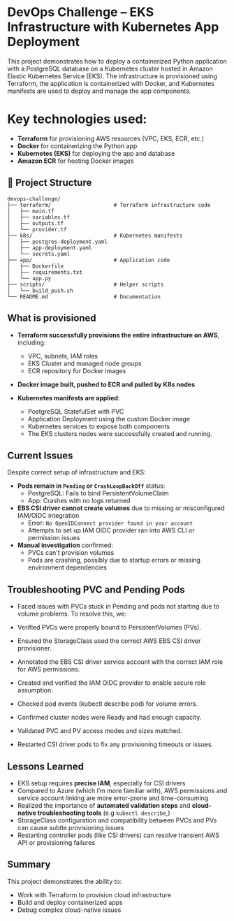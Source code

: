 # DevOps Challenge – EKS Infrastructure with Kubernetes App Deployment

This project demonstrates how to deploy a containerized Python application with a PostgreSQL database on a Kubernetes cluster hosted in Amazon Elastic Kubernetes Service (EKS). The infrastructure is provisioned using Terraform, the application is containerized with Docker, and Kubernetes manifests are used to deploy and manage the app components.

# Key technologies used:

- **Terraform** for provisioning AWS resources (VPC, EKS, ECR, etc.)
- **Docker** for containerizing the Python app
- **Kubernetes (EKS)** for deploying the app and database
- **Amazon ECR** for hosting Docker images


## 📌 Project Structure

```text
devops-challenge/
├── terraform/                    # Terraform infrastructure code
│   ├── main.tf
│   ├── variables.tf
│   ├── outputs.tf
│   └── provider.tf
├── k8s/                          # Kubernetes manifests
│   ├── postgres-deployment.yaml
│   ├── app-deployment.yaml
│   └── secrets.yaml
├── app/                          # Application code
│   ├── Dockerfile
│   ├── requirements.txt
│   └── app.py
├── scripts/                      # Helper scripts
│   └── build_push.sh
└── README.md                     # Documentation
```

## What is provisioned

- **Terraform successfully provisions the entire infrastructure on AWS**, including:
  - VPC, subnets, IAM roles
  - EKS Cluster and managed node groups
  - ECR repository for Docker images

- **Docker image built, pushed to ECR and pulled by K8s nodes**

- **Kubernetes manifests are applied**:
  - PostgreSQL StatefulSet with PVC
  - Application Deployment using the custom Docker image
  - Kubernetes services to expose both components
  - The EKS clusters nodes were successfully created and running.

## Current Issues

Despite correct setup of infrastructure and EKS:

- **Pods remain in `Pending` or `CrashLoopBackOff`** status:
  - PostgreSQL: Fails to bind PersistentVolumeClaim
  - App: Crashes with no logs returned
- **EBS CSI driver cannot create volumes** due to missing or misconfigured IAM/OIDC integration
  - Error: `No OpenIDConnect provider found in your account`
  - Attempts to set up IAM OIDC provider ran into AWS CLI or permission issues
- **Manual investigation** confirmed:
  - PVCs can't provision volumes
  - Pods are crashing, possibly due to startup errors or missing environment dependencies

 ## Troubleshooting PVC and Pending Pods

 - Faced issues with PVCs stuck in Pending and pods not starting due to volume problems. To resolve this, we:

- Verified PVCs were properly bound to PersistentVolumes (PVs).

- Ensured the StorageClass used the correct AWS EBS CSI driver provisioner.

- Annotated the EBS CSI driver service account with the correct IAM role for AWS permissions.

- Created and verified the IAM OIDC provider to enable secure role assumption.

- Checked pod events (kubectl describe pod) for volume errors.

- Confirmed cluster nodes were Ready and had enough capacity.

- Validated PVC and PV access modes and sizes matched.

- Restarted CSI driver pods to fix any provisioning timeouts or issues.

##  Lessons Learned

- EKS setup requires **precise IAM**, especially for CSI drivers
- Compared to Azure (which I’m more familiar with), AWS permissions and service account linking are more error-prone and time-consuming
- Realized the importance of **automated validation steps** and **cloud-native troubleshooting tools** (e.g  `kubectl describe`,)
- StorageClass configuration and compatibility between PVCs and PVs can cause subtle provisioning issues
- Restarting controller pods (like CSI drivers) can resolve transient AWS API or provisioning failures



##  Summary

This project demonstrates the ability to:

- Work with Terraform to provision cloud infrastructure
- Build and deploy containerized apps
- Debug complex cloud-native issues 
